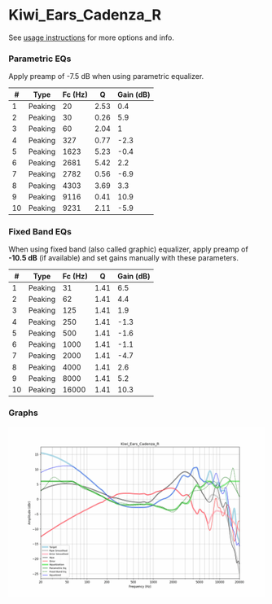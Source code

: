 # Kiwi_Ears_Cadenza_R
See [usage instructions](https://github.com/jaakkopasanen/AutoEq#usage) for more options and info.

### Parametric EQs
Apply preamp of -7.5 dB when using parametric equalizer.

|   # | Type    |   Fc (Hz) |    Q |   Gain (dB) |
|-----|---------|-----------|------|-------------|
|   1 | Peaking |        20 | 2.53 |         0.4 |
|   2 | Peaking |        30 | 0.26 |         5.9 |
|   3 | Peaking |        60 | 2.04 |         1   |
|   4 | Peaking |       327 | 0.77 |        -2.3 |
|   5 | Peaking |      1623 | 5.23 |        -0.4 |
|   6 | Peaking |      2681 | 5.42 |         2.2 |
|   7 | Peaking |      2782 | 0.56 |        -6.9 |
|   8 | Peaking |      4303 | 3.69 |         3.3 |
|   9 | Peaking |      9116 | 0.41 |        10.9 |
|  10 | Peaking |      9231 | 2.11 |        -5.9 |

### Fixed Band EQs
When using fixed band (also called graphic) equalizer, apply preamp of **-10.5 dB** (if available) and set gains manually with these parameters.

|   # | Type    |   Fc (Hz) |    Q |   Gain (dB) |
|-----|---------|-----------|------|-------------|
|   1 | Peaking |        31 | 1.41 |         6.5 |
|   2 | Peaking |        62 | 1.41 |         4.4 |
|   3 | Peaking |       125 | 1.41 |         1.9 |
|   4 | Peaking |       250 | 1.41 |        -1.3 |
|   5 | Peaking |       500 | 1.41 |        -1.6 |
|   6 | Peaking |      1000 | 1.41 |        -1.1 |
|   7 | Peaking |      2000 | 1.41 |        -4.7 |
|   8 | Peaking |      4000 | 1.41 |         2.6 |
|   9 | Peaking |      8000 | 1.41 |         5.2 |
|  10 | Peaking |     16000 | 1.41 |        10.3 |

### Graphs
![](./Kiwi_Ears_Cadenza_R.png)
